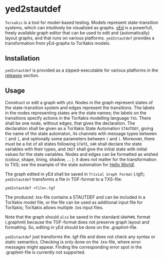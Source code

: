 # yed2stautdef

`Torxakis` is a tool for model-based testing. Models represent state-transition systems,
which can intuitively be visualized as graphs.
[yEd](https://www.yworks.com/products/yed) is a powerfull, freely available graph editor
that can be used to edit and (automatically) layout graphs, and that runs on various
platforms. `yed2stautdef` provides a transformation from yEd-graphs to TorXakis models.


## Installation

`yed2stautdef` is provided as a zipped-executable for various platforms
in the [releases](https://github.com/TorXakis/yed2stautdef/releases) section.


## Usage

Construct or edit a graph with `yEd`.
Nodes in the graph represent states of the state-transition system and edges represent the transitions.
The labels in the nodes representing states are the state names;
the labels on the transitions specify actions in the TorXakis modelling language `TXS`.
There shall be one node, without edges, that gives the declaration.
The declaration shall be given as a TorXakis State Automation `STAUTDEF`,
giving the name of the state automaton, its channels with message types between `[` and `]`,
and optionally some parameters between `(` and `)`.
Moreover, there must be a list of all states following `STATE`,
`VAR` shall declare the state variables with their types,
and `INIT` shall give the initial state with initial values for the state variables.
Nodes and edges can be formatted as wished (colour, shape, lining, shadow, ... );
it does not matter for the transformation to TXS;
see the example of the state automation for [Hello World!](images/hwstaut.pdf).

The graph edited in yEd shall be saved in `Trivial Graph Format` (.tgf);
`yed2stautdef` transforms a file in TGF-format to a TXS-file:

```
yed2stautdef <file>.tgf
```

The produced .txs-file contains a STAUTDEF and can be included in a TorXakis model file,
or the file can be used as additional input file for TorXakis; TorXakis allows multiple
.txs input files.

Note that the graph should ``also`` be saved in the standard `GRAPHML` format (.graphml)
because the TGF-format does not preserve graph layout and formatting.
So, editing in yEd should be done on the .graphml-file.

`yed2stautdef` just transforms the .tgf-file and does not check any syntax or static semantics.
Checking is only done on the .txs-file, where error messages might appear.
Finding the corresponding error spot in the .graphml-file is currently not supported.

